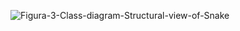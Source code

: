 ![Figura-3-Class-diagram-Structural-view-of-Snake](https://user-images.githubusercontent.com/90825310/142627079-7f71a4a6-85cf-429a-b186-3af5e61a001d.png)
